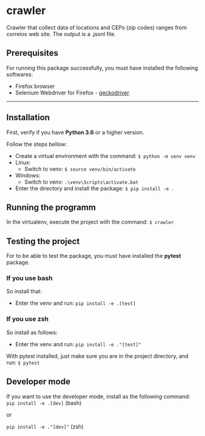 # crawler

Crawler that collect data of locations and CEPs (zip codes) ranges
from correios web site. The output is a .jsonl file.

## Prerequisites
For running this package successfully, you must have installed the following softwares:
* Firefox browser
* Selenium Webdriver for Firefox - [geckodriver](https://github.com/mozilla/geckodriver/releases).
---
## Installation
First, verify if you have **Python 3.6** or a higher version.

Follow the steps bellow:
* Create a virtual environment with the command: `$ python -m venv venv`
* Linux:
    + Switch to venv: `$ source venv/bin/activate`
* Windows:
    + Switch to venv: `.\venv\Scripts\activate.bat`
* Enter the directory and install the package: `$ pip install -e .`

## Running the programm
In the virtualenv, execute the project with the command:
`$ crawler`

## Testing the project
For to be able to test the package, you must have installed the **pytest** package.

### If you use bash
So install that:
* Enter the venv and run: `pip install -e .[test]`

### If you use zsh
So install as follows:
* Enter the venv and run: `pip install -e ."[test]"`

With pytest installed, just make sure you are in the project directory, and run:
`$ pytest`


## Developer mode
If you want to use the developer mode, install as the following command:
`pip install -e .[dev]` (bash)

or

`pip install -e ."[dev]"` (zsh)
